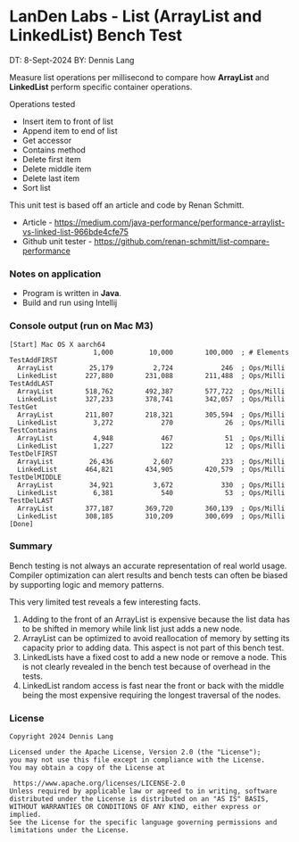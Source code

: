 
# LanDen Labs - List (ArrayList and LinkedList) Bench Test
DT: 8-Sept-2024
BY: Dennis Lang
  
Measure list operations per millisecond to compare how **ArrayList** and **LinkedList**
perform specific container operations.

Operations tested
* Insert item to front of list
* Append item to end of list
* Get accessor
* Contains method
* Delete first item
* Delete middle item
* Delete last item
* Sort list

This unit test is based off an article and code by Renan Schmitt.

* Article - 
https://medium.com/java-performance/performance-arraylist-vs-linked-list-966bde4cfe75
* Github unit tester -
https://github.com/renan-schmitt/list-compare-performance


### Notes on application

* Program is written in **Java**.
* Build and run using Intellij


### Console output (run on Mac M3) 

```  
[Start] Mac OS X aarch64
                     1,000         10,000        100,000  ; # Elements
TestAddFIRST      
  ArrayList         25,179          2,724            246  ; Ops/Milli
  LinkedList       227,880        231,088        211,488  ; Ops/Milli
TestAddLAST       
  ArrayList        518,762        492,387        577,722  ; Ops/Milli
  LinkedList       327,233        378,741        342,057  ; Ops/Milli
TestGet           
  ArrayList        211,807        218,321        305,594  ; Ops/Milli
  LinkedList         3,272            270             26  ; Ops/Milli
TestContains     
  ArrayList          4,948            467             51  ; Ops/Milli
  LinkedList         1,227            122             12  ; Ops/Milli
TestDelFIRST      
  ArrayList         26,436          2,607            233  ; Ops/Milli
  LinkedList       464,821        434,905        420,579  ; Ops/Milli
TestDelMIDDLE    
  ArrayList         34,921          3,672            330  ; Ops/Milli
  LinkedList         6,381            540             53  ; Ops/Milli
TestDelLAST       
  ArrayList        377,187        369,720        360,139  ; Ops/Milli
  LinkedList       308,185        310,209        300,699  ; Ops/Milli
[Done]
```  

### Summary 
Bench testing is not always an accurate representation of real world usage. 
Compiler optimization can alert results and bench tests can often be biased 
by supporting logic and memory patterns. 

This very limited test reveals a few interesting facts. 
1. Adding to the front of an ArrayList is expensive because the list data has to be shifted in memory while link list just adds a new node. 
2. ArrayList can be optimized to avoid reallocation of memory by setting its capacity prior to adding data.  This aspect is not part of this bench test. 
3. LinkedLists have a fixed cost to add a new node or remove a node. This is not clearly revealed in the bench test because of overhead in the tests. 
4. LinkedList random access is fast near the front or back with the middle being the most expensive requiring the longest traversal of the nodes.


### License  
  
```  
Copyright 2024 Dennis Lang  
  
Licensed under the Apache License, Version 2.0 (the "License");  
you may not use this file except in compliance with the License.  
You may obtain a copy of the License at  
  
 https://www.apache.org/licenses/LICENSE-2.0  
Unless required by applicable law or agreed to in writing, software  
distributed under the License is distributed on an "AS IS" BASIS,  
WITHOUT WARRANTIES OR CONDITIONS OF ANY KIND, either express or implied.  
See the License for the specific language governing permissions and  
limitations under the License.  
```



